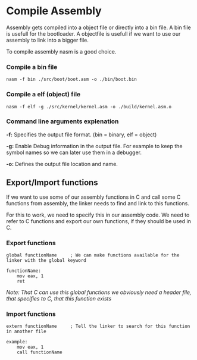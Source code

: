 # Compile Assembly
Assembly gets compiled into a object file or directly into a bin file.
A bin file is usefull for the bootloader.
A objectfile is usefull if we want to use our assembly to link into a bigger file.

To compile assembly nasm is a good choice.

### Compile a bin file
```
nasm -f bin ./src/boot/boot.asm -o ./bin/boot.bin
```

### Compile a elf (object) file
```
nasm -f elf -g ./src/kernel/kernel.asm -o ./build/kernel.asm.o
```

### Command line arguments explenation

**-f:** Specifies the output file format. (bin = binary, elf = object)

**-g:** Enable Debug information in the output file. For example to keep the symbol names so we can later use them in a debugger.

**-o:** Defines the output file location and name.

## Export/Import functions
If we want to use some of our assembly functions in C and call some C functions from assembly, the linker needs to find and link to this functions.

For this to work, we need to specify this in our assembly code. We need to refer to C functions and export our own functions, if they should be used in C.

### Export functions
``` assembly
global functionName		; We can make functions available for the linker with the global keyword

functionName:
	mov eax, 1
	ret
```
*Note: That C can use this global functions we obviously need a header file, that specifies to C, that this function exists*

### Import functions
``` assembly
extern functionName		; Tell the linker to search for this function in another file

example:
	mov eax, 1
	call functionName
```